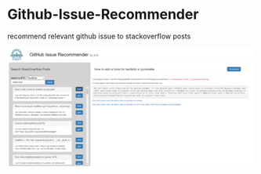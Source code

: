 # Github-Issue-Recommender
recommend relevant github issue to stackoverflow posts

![img.png](/static/img.png)